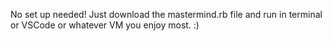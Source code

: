 No set up needed! Just download the mastermind.rb file and run in terminal or VSCode or whatever VM you enjoy most. :)
